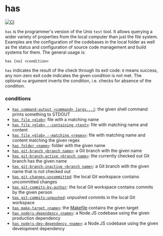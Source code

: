 # has

[![CI](https://github.com/kevgo/has/actions/workflows/ci.yml/badge.svg)](https://github.com/kevgo/has/actions/workflows/ci.yml)

`has` is the programmer's version of the Unix `test` tool. It allows querying a
wider variety of properties from the local computer than just the file system.
Examples are the configuration of the codebases in the local folder as well as
the status and configuration of source code management and build systems for
them. The general usage is:

```
has [no] <condition>
```

`has` indicates the result of the check through its exit code: `0` means
success, any non-zero exit code indicates the given condition is not met. The
optional `no` argument inverts the condition, i.e. checks for absence of the
condition.

### conditions

- [`has command-output <command> [args...]`](features/shell-command/command-output.feature):
  the given shell command prints something to STDOUT
- [`has file <glob>`](features/filesystem/file-name.feature): file with a matching name
- [`has file <glob> --containing <text>`](features/filesystem/file-name-and-content.feature):
  file with matching name and content
- [`has file <glob> --matching <regex>`](features/filesystem/file-name-and-content.feature):
  file with matching name and content matching the given regex
- [`has folder <name>`](features/filesystem/folder.feature): folder with the given name
- [`has git-branch <branch name>`](features/git/git-branch.feature): a Git branch
  with the given name
- [`has git-branch-active <branch name>`](features/git/git-branch-active.feature):
  the currently checked out Git branch has the given name
- [`has git-branch-inactive <branch name>`](features/git/git-branch-inactive.feature):
  a Git branch with the given name that is not checked out
- [`has git-changes-uncommitted`](features/git/git-changes-uncommitted.feature): the
  local Git workspace contains uncommitted changes
- [`has git-commits-by-author`](features/git/git-commits-by-author.feature): the
  local Git workspace contains commits by the given person
- [`has git-commits-unpushed`](features/git/git-commits-unpushed.feature): unpushed
  commits in the local Git workspace
- [`has make-target <name>`](features/make/make-target.feature): the
  [Makefile](https://www.gnu.org/software/make) contains the given target
- [`has nodejs-dependency <name>`](features/node-dependency.feature): a Node.JS
  codebase using the given production dependency
- [`has nodejs-dev-dependency <name>`](features/node-dependency.feature): a
  Node.JS codebase using the given development dependency
